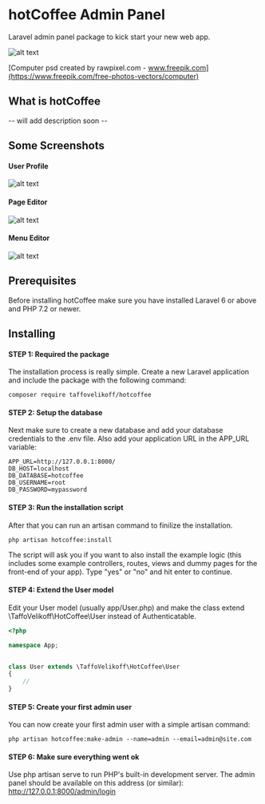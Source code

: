 # hotCoffee Admin Panel

Laravel admin panel package to kick start your new web app.

![alt text](http://dev.taffovelikoff.com/images/hotcoffee/hotcoffee_intro.png "hotCoffee")

[Computer psd created by rawpixel.com - www.freepik.com](https://www.freepik.com/free-photos-vectors/computer)

## What is hotCoffee

-- will add description soon --

## Some Screenshots

#### User Profile
![alt text](http://dev.taffovelikoff.com/images/hotcoffee/profile.png "hotCoffee User Profile")

#### Page Editor
![alt text](http://dev.taffovelikoff.com/images/hotcoffee/page.png "hotCoffee Page Editor")

#### Menu Editor
![alt text](http://dev.taffovelikoff.com/images/hotcoffee/menu.png "hotCoffee Menu Editor")

## Prerequisites

Before installing hotCoffee make sure you have installed Laravel 6 or above and PHP 7.2 or newer.

## Installing

#### STEP 1: Required the package
The installation process is really simple. Create a new Laravel application and include the package with the following command:

```
composer require taffovelikoff/hotcoffee
```

#### STEP 2: Setup the database
Next make sure to create a new database and add your database credentials to the .env file. Also add your application URL in the APP_URL variable:

```
APP_URL=http://127.0.0.1:8000/
DB_HOST=localhost
DB_DATABASE=hotcoffee
DB_USERNAME=root
DB_PASSWORD=mypassword
```

#### STEP 3: Run the installation script
After that you can run an artisan command to finilize the installation.

```
php artisan hotcoffee:install
```

The script will ask you if you want to also install the example logic (this includes some example controllers, routes, views and dummy pages for the front-end of your app). Type "yes" or "no" and hit enter to continue.

#### STEP 4: Extend the User model
Edit your User model (usually app/User.php) and make the class extend \TaffoVelikoff\HotCoffee\User instead of Authenticatable.

```php
<?php

namespace App;


class User extends \TaffoVelikoff\HotCoffee\User
{
	//
}

```

#### STEP 5: Create your first admin user
You can now create your first admin user with a simple artisan command:

```
php artisan hotcoffee:make-admin --name=admin --email=admin@site.com
```

#### STEP 6: Make sure everything went ok
Use php artisan serve to run PHP's built-in development server.
The admin panel should be available on this address (or similar): http://127.0.0.1:8000/admin/login

